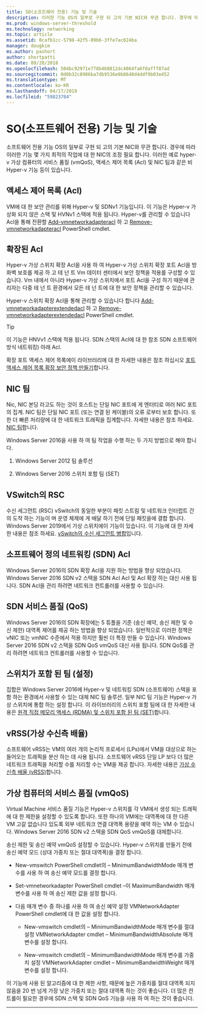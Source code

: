 ```yaml
---
title: SO(소프트웨어 전용) 기능 및 기술
description: 이러한 기능 OS의 일부로 구현 되 고의 기본 NIC와 무관 합니다. 경우에 따라 이러한 기능 몇 가지 최적의 작업에 대 한 NIC의 조정 필요 합니다. 이러한 예로 hyper-v 가상 컴퓨터의 서비스 품질 (vmQoS), 액세스 제어 목록 (Acl) 및 NIC 팀과 같은 비 Hyper-v 기능 등이 있습니다.
ms.prod: windows-server-threshold
ms.technology: networking
ms.topic: article
ms.assetid: 0cafb1cc-5798-42f5-89b6-3ffe7ac024ba
manager: dougkim
ms.author: pashort
author: shortpatti
ms.date: 09/20/2018
ms.openlocfilehash: 504bc92971e778b468812dc4064fa6f0afff87ad
ms.sourcegitcommit: 0d0b32c8986ba7db9536e0b8648d4ddf9b03e452
ms.translationtype: MT
ms.contentlocale: ko-KR
ms.lasthandoff: 04/17/2019
ms.locfileid: "59823784"
---
```

# <a name="software-only-so-features-and-technologies"></a>SO(소프트웨어 전용) 기능 및 기술
소프트웨어 전용 기능 OS의 일부로 구현 되 고의 기본 NIC와 무관 합니다. 경우에 따라 이러한 기능 몇 가지 최적의 작업에 대 한 NIC의 조정 필요 합니다. 이러한 예로 hyper-v 가상 컴퓨터의 서비스 품질 (vmQoS), 액세스 제어 목록 (Acl) 및 NIC 팀과 같은 비 Hyper-v 기능 등이 있습니다.

## <a name="access-control-lists-acls"></a>액세스 제어 목록 (Acl)

VM에 대 한 보안 관리를 위해 Hyper-v 및 SDNv1 기능입니다. 이 기능은 Hyper-v 가상화 되지 않은 스택 및 HVNv1 스택에 적용 됩니다. Hyper-v를 관리할 수 있습니다 Acl을 통해 전환할 [Add-vmnetworkadapteracl](https://docs.microsoft.com/powershell/module/hyper-v/add-vmnetworkadapteracl?view=win10-ps) 하 고 [Remove-vmnetworkadapteracl](https://docs.microsoft.com/powershell/module/hyper-v/remove-vmnetworkadapteracl?view=win10-ps) PowerShell cmdlet.

## <a name="extended-acls"></a>확장된 Acl

Hyper-v 가상 스위치 확장 Acl을 사용 하 여 Hyper-v 가상 스위치 확장 포트 Acl을 방화벽 보호를 제공 하 고 테 넌 트 Vm 데이터 센터에서 보안 정책을 적용를 구성할 수 있습니다. Vm 내에서 아니라 Hyper-v 가상 스위치에서 포트 Acl을 구성 하기 때문에 관리자는 다중 테 넌 트 환경에서 모든 테 넌 트에 대 한 보안 정책을 관리할 수 있습니다.

Hyper-v 스위치 확장 Acl을 통해 관리할 수 있습니다 합니다 [Add-vmnetworkadapterextendedacl](https://docs.microsoft.com/powershell/module/hyper-v/add-vmnetworkadapterextendedacl?view=win10-ps) 하 고 [Remove-vmnetworkadapterextendedacl](https://docs.microsoft.com/powershell/module/hyper-v/remove-vmnetworkadapteracl?view=win10-ps) PowerShell cmdlet.

>[!TIP] 
>이 기능은 HNVv1 스택에 적용 됩니다. SDN 스택의 Acl에 대 한 참조 SDN 소프트웨어 방식 네트워킹) 아래 Acl.

확장 포트 액세스 제어 목록에이 라이브러리에 대 한 자세한 내용은 참조 하십시오 [포트 액세스 제어 목록 확장 보안 정책 만들기](https://docs.microsoft.com/windows-server/virtualization/hyper-v-virtual-switch/Create-Security-Policies-with-Extended-Port-Access-Control-Lists)합니다.

## <a name="nic-teaming"></a>NIC 팀

Nic, NIC 본딩 라고도 하는 것이 호스트는 단일 NIC 포트에 게 엔터티로 여러 NIC 포트의 집계. NIC 팀은 단일 NIC 포트 (또는 연결 된 케이블)의 오류 로부터 보호 합니다. 또한 더 빠른 처리량에 대 한 네트워크 트래픽을 집계합니다. 자세한 내용은 참조 하세요. [NIC 팀](https://docs.microsoft.com/windows-server/networking/technologies/nic-teaming/nic-teaming)합니다.

Windows Server 2016을 사용 하 여 팀 작업을 수행 하는 두 가지 방법으로 해야 합니다.

1.  Windows Server 2012 팀 솔루션

2.  Windows Server 2016 스위치 포함 팀 (SET)


## <a name="rsc-in-the-vswitch"></a>VSwitch의 RSC

수신 세그먼트 (RSC) vSwitch의 동일한 부분이 패킷 스트림 및 네트워크 인터럽트 간의 도착 하는 기능이 며 운영 체제에 게 배달 하기 전에 단일 패킷을에 결합 합니다. Windows Server 2019에서 가상 스위치에이 기능이 있습니다. 이 기능에 대 한 자세한 내용은 참조 하세요. [vSwitch의 수신 세그먼트 병합](https://docs.microsoft.com/windows-server/networking/technologies/hpn/rsc-in-the-vswitch)입니다.

## <a name="software-defined-networking-sdn-acls"></a>소프트웨어 정의 네트워킹 (SDN) Acl

Windows Server 2016의 SDN 확장 Acl을 지원 하는 방법을 향상 되었습니다. Windows Server 2016 SDN v2 스택을 SDN Acl Acl 및 Acl 확장 하는 대신 사용 됩니다. SDN Acl을 관리 하려면 네트워크 컨트롤러를 사용할 수 있습니다. 

## <a name="sdn-quality-of-service-qos"></a>SDN 서비스 품질 (QoS)

Windows Server 2016의 SDN 확장에는 5 튜플을 기준 (송신 예약, 송신 제한 및 수신 제한) 대역폭 제어를 제공 하는 방법을 향상 되었습니다. 일반적으로 이러한 정책은 vNIC 또는 vmNIC 수준에서 적용 하지만 훨씬 더 특정 만들 수 있습니다. Windows Server 2016 SDN v2 스택을 SDN QoS vmQoS 대신 사용 됩니다. SDN QoS를 관리 하려면 네트워크 컨트롤러를 사용할 수 있습니다.

## <a name="switch-embedded-teaming-set"></a>스위치가 포함 된 팀 (설정)

집합은 Windows Server 2016에 Hyper-v 및 네트워킹 SDN (소프트웨어) 스택을 포함 하는 환경에서 사용할 수 있는 대체 NIC 팀 솔루션. 일부 NIC 팀 기능은 Hyper-v 가상 스위치에 통합 하는 설정 합니다. 이 라이브러리의 스위치 포함 팀에 대 한 자세한 내용은 [원격 직접 메모리 액세스 (RDMA) 및 스위치 포함 된 팀 (SET)](https://docs.microsoft.com/windows-server/virtualization/hyper-v-virtual-switch/rdma-and-switch-embedded-teaming)합니다.

## <a name="virtual-receive-side-scaling-vrss"></a>vRSS(가상 수신측 배율)

소프트웨어 vRSS는 VM의 여러 개의 논리적 프로세서 (LPs)에서 VM을 대상으로 하는 들어오는 트래픽을 분산 하는 데 사용 됩니다. 소프트웨어 vRSS 단일 LP 보다 더 많은 네트워크 트래픽을 처리할 수를 처리할 수는 VM을 제공 합니다. 자세한 내용은 [가상 수신측 배율 (vRSS)](https://docs.microsoft.com/windows-server/networking/technologies/vrss/vrss-top)합니다.

## <a name="virtual-machine-quality-of-service-vmqos"></a>가상 컴퓨터의 서비스 품질 (vmQoS)

Virtual Machine 서비스 품질 기능은 Hyper-v 스위치를 각 VM에서 생성 되는 트래픽에 대 한 제한을 설정할 수 있도록 합니다. 또한 하나의 VM에는 대역폭에 대 한 다른 VM 고갈 없습니다 있도록 외부 네트워크 연결 대역폭 용량을 예약 하는 VM 수 있습니다. Windows Server 2016 SDN v2 스택을 SDN QoS vmQoS를 대체합니다.

송신 제한 및 송신 예약 vmQoS 설정할 수 있습니다. Hyper-v 스위치를 만들기 전에 송신 예약 모드 (상대 가중치 또는 절대 대역폭)을 결정 합니다.

-  New-vmswitch PowerShell cmdlet의 – MinimumBandwidthMode 매개 변수를 사용 하 여 송신 예약 모드를 결정 합니다.

-  Set-vmnetworkadapter PowerShell cmdlet –이 MaximumBandwidth 매개 변수를 사용 하 여 송신 제한 값을 설정 합니다.

-  다음 매개 변수 중 하나를 사용 하 여 송신 예약 설정 VMNetworkAdapter PowerShell cmdlet에 대 한 값을 설정 합니다.

   -  New-vmswitch cmdlet의 – MinimumBandwidthMode 매개 변수를 절대 설정 VMNetworkAdapter cmdlet – MinimumBandwidthAbsolute 매개 변수를 설정 합니다.

   -  New-vmswitch cmdlet의 – MinimumBandwidthMode 매개 변수를 가중치 설정 VMNetworkAdapter cmdlet – MinimumBandwidthWeight 매개 변수를 설정 합니다.

이 기능에 사용 된 알고리즘에 대 한 제한 사항, 때문에 높은 가중치를 절대 대역폭 되지 않음을 20 번 넘게 가장 낮은 가중치 또는 절대 대역폭 하는 것이 좋습니다. 더 많은 컨트롤이 필요한 경우에 SDN 스택 및 SDN QoS 기능을 사용 하 여 하는 것이 좋습니다.


---